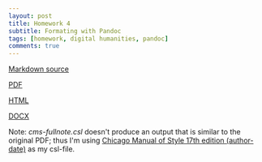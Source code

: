 ```yaml
---
layout: post
title: Homework 4
subtitle: Formating with Pandoc
tags: [homework, digital humanities, pandoc]
comments: true
---
```


[Markdown source](/assets/Mrkdwn_Modeling.md)

[PDF](/assets/PDF_Modeling.pdf)

[HTML](/assets/HTML_Modeling.html)

[DOCX](/assets/DOCX_Modeling.docx)

Note: *cms-fullnote.csl* doesn't produce an output that is similar to the original PDF; thus I'm using [Chicago Manual of Style 17th edition (author-date)](https://www.zotero.org/styles/chicago-author-date) as my csl-file.
